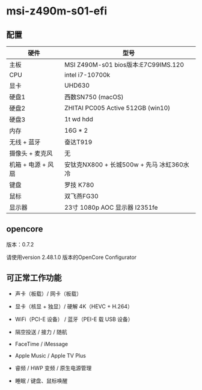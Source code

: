 # msi-z490m-s01-efi

## 配置

| 硬件               | 型号                                      |
| ------------------ | ----------------------------------------- |
| 主板               | MSI Z490M-s01  bios版本:E7C99IMS.120      |
| CPU                | intel i7-10700k                           |
| 显卡               | UHD630                                    |
| 硬盘1              | 西数SN750 (macOS)                         |
| 硬盘2              | ZHITAI PC005 Active 512GB (win10)         |
| 硬盘3              | 1t wd hdd                                 |
| 内存               | 16G * 2                                   |
| 无线 + 蓝牙        | 奋达T919                                  |
| 摄像头 + 麦克风    | 无                                        |
| 机箱 + 电源 + 风扇 | 安钛克NX800 + 长城500w + 先马 冰虹360水冷 |
| 键盘               | 罗技 K780                                 |
| 鼠标               | 双飞燕FG30                                |
| 显示器             | 23寸 1080p AOC 显示器 I2351fe             |

## opencore

版本：0.7.2

请使用version 2.48.1.0 版本的OpenCore Configurator

## 可正常工作功能

-  声卡（板载）/ 网卡（板载）

-  显卡（核显 + 独显）/ 硬解 4K（HEVC + H.264）

-  WiFi（PCI-E 设备） / 蓝牙（PEI-E 载 USB 设备）

-  隔空投送 / 接力 / 随航

-  FaceTime / iMessage

-  Apple Music / Apple TV Plus

-  睿频 / HWP 变频 / 原生电源管理

-  睡眠 / 键盘、鼠标唤醒

  